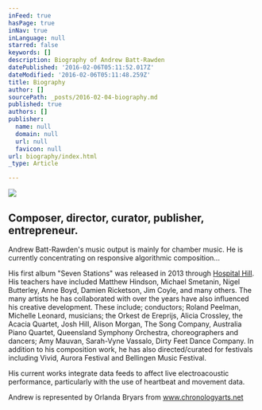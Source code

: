```yaml
---
inFeed: true
hasPage: true
inNav: true
inLanguage: null
starred: false
keywords: []
description: Biography of Andrew Batt-Rawden
datePublished: '2016-02-06T05:11:52.017Z'
dateModified: '2016-02-06T05:11:48.259Z'
title: Biography
author: []
sourcePath: _posts/2016-02-04-biography.md
published: true
authors: []
publisher:
  name: null
  domain: null
  url: null
  favicon: null
url: biography/index.html
_type: Article

---
```

![](https://the-grid-user-content.s3-us-west-2.amazonaws.com/684be9a0-3d00-41dc-82ac-255c106549f9.jpg)

## Composer, director, curator, publisher, entrepreneur.

Andrew Batt-Rawden's music output is mainly for chamber music. He is currently concentrating on responsive algorithmic composition...

His first album "Seven Stations" was
released in 2013 through [Hospital Hill][0]. His teachers have included Matthew Hindson,
Michael Smetanin, Nigel Butterley, Anne Boyd, Damien Ricketson, Jim Coyle, and
many others. The many artists he has collaborated with over the years have also
influenced his creative development. These include; conductors; Roland Peelman,
Michelle Leonard, musicians; the Orkest de Ereprijs, Alicia Crossley, the
Acacia Quartet, Josh Hill, Alison Morgan, The Song Company, Australia Piano
Quartet, Queensland Symphony Orchestra, choreographers and dancers; Amy Mauvan,
Sarah-Vyne Vassalo, Dirty Feet Dance Company. In addition to his composition
work, he has also directed/curated for festivals including Vivid, Aurora
Festival and Bellingen Music Festival.

His current works integrate data feeds to affect live electroacoustic
performance, particularly with the use of heartbeat and movement data.

Andrew is represented by Orlanda Bryars from [www.chronologyarts.net ][1]

[0]: http://hospitalhill.com.au/
[1]: www.chronologyarts.net